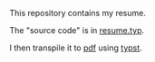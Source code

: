 This repository contains my resume.

The "source code" is in [resume.typ](./resume.typ).

I then transpile it to [pdf](./resume.pdf) using [typst].

[typst]: https://github.com/typst/typst
